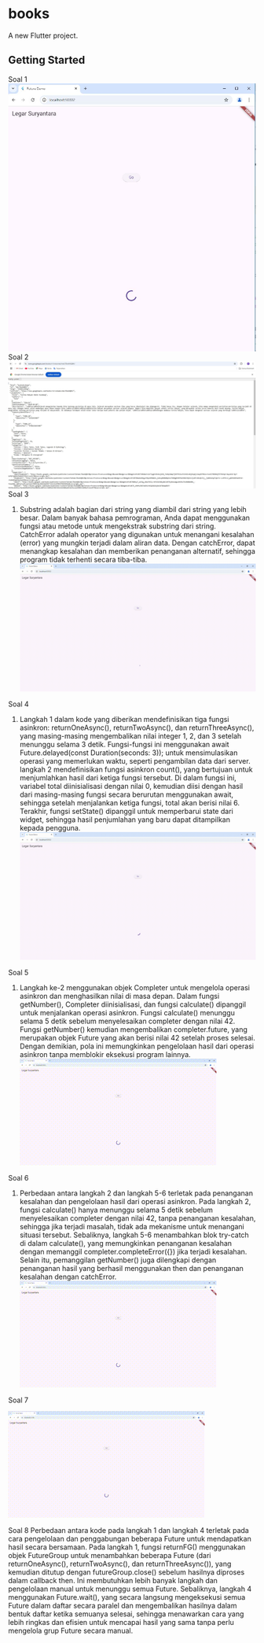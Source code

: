 # books

A new Flutter project.

## Getting Started

Soal 1
 ![screensoot](assets/images/002.JPG)
Soal 2
 ![screensoot](assets/images/001.JPG)
Soal 3
 1. Substring adalah bagian dari string yang diambil dari string yang lebih besar. Dalam banyak bahasa pemrograman, Anda dapat menggunakan fungsi atau metode untuk mengekstrak substring dari string. </br>
 CatchError adalah operator yang digunakan untuk menangani kesalahan (error) yang mungkin terjadi dalam aliran data. Dengan catchError, dapat menangkap kesalahan dan memberikan penanganan alternatif, sehingga program tidak terhenti secara tiba-tiba. </br>
![screensoot](assets/images/003.gif)

Soal 4
1. Langkah 1 dalam kode yang diberikan mendefinisikan tiga fungsi asinkron: returnOneAsync(), returnTwoAsync(), dan returnThreeAsync(), yang masing-masing mengembalikan nilai integer 1, 2, dan 3 setelah menunggu selama 3 detik. Fungsi-fungsi ini menggunakan await Future.delayed(const Duration(seconds: 3)); untuk mensimulasikan operasi yang memerlukan waktu, seperti pengambilan data dari server. </br>
langkah 2 mendefinisikan fungsi asinkron count(), yang bertujuan untuk menjumlahkan hasil dari ketiga fungsi tersebut. Di dalam fungsi ini, variabel total diinisialisasi dengan nilai 0, kemudian diisi dengan hasil dari masing-masing fungsi secara berurutan menggunakan await, sehingga setelah menjalankan ketiga fungsi, total akan berisi nilai 6. Terakhir, fungsi setState() dipanggil untuk memperbarui state dari widget, sehingga hasil penjumlahan yang baru dapat ditampilkan kepada pengguna. </br>
![screensoot](assets/images/004.gif)

Soal 5

1. Langkah ke-2 menggunakan objek Completer untuk mengelola operasi asinkron dan menghasilkan nilai di masa depan. Dalam fungsi getNumber(), Completer<int> diinisialisasi, dan fungsi calculate() dipanggil untuk menjalankan operasi asinkron. Fungsi calculate() menunggu selama 5 detik sebelum menyelesaikan completer dengan nilai 42. Fungsi getNumber() kemudian mengembalikan completer.future, yang merupakan objek Future yang akan berisi nilai 42 setelah proses selesai. Dengan demikian, pola ini memungkinkan pengelolaan hasil dari operasi asinkron tanpa memblokir eksekusi program lainnya. </br>
![screensoot](assets/images/005.gif)

Soal 6

1. Perbedaan antara langkah 2 dan langkah 5-6 terletak pada penanganan kesalahan dan pengelolaan hasil dari operasi asinkron. Pada langkah 2, fungsi calculate() hanya menunggu selama 5 detik sebelum menyelesaikan completer dengan nilai 42, tanpa penanganan kesalahan, sehingga jika terjadi masalah, tidak ada mekanisme untuk menangani situasi tersebut. Sebaliknya, langkah 5-6 menambahkan blok try-catch di dalam calculate(), yang memungkinkan penanganan kesalahan dengan memanggil completer.completeError({}) jika terjadi kesalahan. Selain itu, pemanggilan getNumber() juga dilengkapi dengan penanganan hasil yang berhasil menggunakan then dan penanganan kesalahan dengan catchError. </br>
![screensoot](assets/images/005.gif)

Soal 7

![screensoot](assets/images/007.gif)

Soal 8 
Perbedaan antara kode pada langkah 1 dan langkah 4 terletak pada cara pengelolaan dan penggabungan beberapa Future untuk mendapatkan hasil secara bersamaan. Pada langkah 1, fungsi returnFG() menggunakan objek FutureGroup untuk menambahkan beberapa Future (dari returnOneAsync(), returnTwoAsync(), dan returnThreeAsync()), yang kemudian ditutup dengan futureGroup.close() sebelum hasilnya diproses dalam callback then. Ini membutuhkan lebih banyak langkah dan pengelolaan manual untuk menunggu semua Future. Sebaliknya, langkah 4 menggunakan Future.wait<int>(), yang secara langsung mengeksekusi semua Future dalam daftar secara paralel dan mengembalikan hasilnya dalam bentuk daftar ketika semuanya selesai, sehingga menawarkan cara yang lebih ringkas dan efisien untuk mencapai hasil yang sama tanpa perlu mengelola grup Future secara manual.